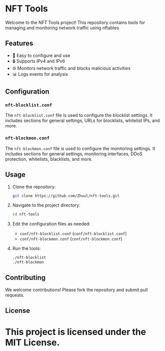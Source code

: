 
# NFT Tools

Welcome to the NFT Tools project! This repository contains tools for managing and monitoring network traffic using nftables.

## Features

* 🚀 Easy to configure and use
* 🔒 Supports IPv4 and IPv6
* 🌐 Monitors network traffic and blocks malicious activities
* 📊 Logs events for analysis

## Configuration

### `nft-blocklist.conf`

The `nft-blocklist.conf` file is used to configure the blocklist settings. It includes sections for general settings, URLs for blocklists, whitelist IPs, and more.

### `nft-blockmon.conf`

The `nft-blockmon.conf` file is used to configure the monitoring settings. It includes sections for general settings, monitoring interfaces, DDoS protection, whitelists, blacklists, and more.

## Usage

1. Clone the repository:
   ```sh
   git clone https://github.com/Zhuul/nft-tools.git
   ```

2. Navigate to the project directory:
   ```sh
   cd nft-tools
   ```

3. Edit the configuration files as needed:
   * `conf/nft-blocklist.conf` (`conf/nft-blocklist.conf`)
   * `conf/nft-blockmon.conf` (`conf/nft-blockmon.conf`)

4. Run the tools:
   ```sh
   ./nft-blocklist
   ./nft-blockmon
   ```

## Contributing

We welcome contributions! Please fork the repository and submit pull requests.

## License

This project is licensed under the MIT License.
=======

